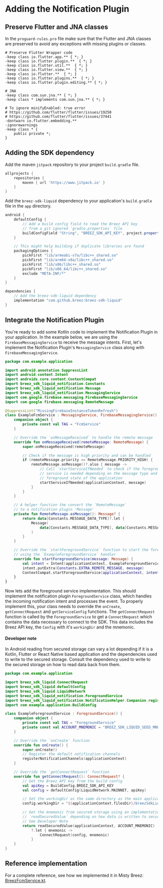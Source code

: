 # Adding the Notification Plugin

## Preserve Flutter and JNA classes

In the `proguard-rules.pro` file make sure that the Flutter and JNA classes are preserved to avoid any exceptions with missing plugins or classes.

```
# Preserve Flutter Wrapper code
-keep class io.flutter.app.** { *; }
-keep class io.flutter.plugin.**  { *; }
-keep class io.flutter.util.**  { *; }
-keep class io.flutter.view.**  { *; }
-keep class io.flutter.**  { *; }
-keep class io.flutter.plugins.**  { *; }
-keep class io.flutter.plugin.editing.** { *; }

# JNA
-keep class com.sun.jna.** { *; }
-keep class * implements com.sun.jna.** { *; }

# To ignore minifyEnabled: true error
# https://github.com/flutter/flutter/issues/19250
# https://github.com/flutter/flutter/issues/37441
-dontwarn io.flutter.embedding.**
-ignorewarnings
-keep class * {
    public private *;
}
```

## Adding the SDK dependency

Add the maven `jitpack` repository to your project `build.gradle` file.

```gradle
allprojects {
    repositories {
        maven { url 'https://www.jitpack.io' }
    }
}
```

Add the `breez-sdk-liquid` dependency to your application's `build.gradle` file in the `app` directory.

```gradle
android {
    defaultConfig {
        // Add a build config field to read the Breez API key 
        // from a git ignored `gradle.properties` file 
        buildConfigField "String", "BREEZ_SDK_API_KEY", project.property('BREEZ_SDK_API_KEY')
    }

    // This might help building if duplicate libraries are found
    packagingOptions {
        pickFirst "lib/armeabi-v7a/libc++_shared.so"
        pickFirst "lib/arm64-v8a/libc++_shared.so"
        pickFirst "lib/x86/libc++_shared.so"
        pickFirst "lib/x86_64/libc++_shared.so"
        exclude "META-INF/*"
    }
}

dependencies {
    // Add the breez-sdk-liquid dependency
    implementation "com.github.breez:breez-sdk-liquid"
}
```

## Integrate the Notification Plugin

You're ready to add some Kotlin code to implement the Notification Plugin in your application. In the example below, we are using the `FirebaseMessagingService` to receive the message intents. First, let's implement the Notification Plugin's `MessagingService` class along with `FirebaseMessagingService`. 

```kotlin
package com.example.application

import android.annotation.SuppressLint
import android.content.Intent
import androidx.core.content.ContextCompat
import breez_sdk_liquid_notification.Constants
import breez_sdk_liquid_notification.Message
import breez_sdk_liquid_notification.MessagingService
import com.google.firebase.messaging.FirebaseMessagingService
import com.google.firebase.messaging.RemoteMessage

@SuppressLint("MissingFirebaseInstanceTokenRefresh")
class ExampleFcmService : MessagingService, FirebaseMessagingService() {
    companion object {
        private const val TAG = "FcmService"
    }

    // Override the `onMessageReceived` to handle the remote message
    override fun onMessageReceived(remoteMessage: RemoteMessage) {
        super.onMessageReceived(remoteMessage)

        // Check if the message is high priority and can be handled
        if (remoteMessage.priority == RemoteMessage.PRIORITY_HIGH) {
            remoteMessage.asMessage()?.also { message -> 
                // Call `startServiceIfNeeded` to check if the foreground
                // service is needed depending on the message type and 
                // foreground state of the application
                startServiceIfNeeded(applicationContext, message)
            }
        }
    }

    // A helper function the convert the `RemoteMessage` 
    // to a notification plugin 'Message'
    private fun RemoteMessage.asMessage(): Message? {
        return data[Constants.MESSAGE_DATA_TYPE]?.let {
            Message(
                data[Constants.MESSAGE_DATA_TYPE], data[Constants.MESSAGE_DATA_PAYLOAD]
            )
        }
    }

    // Override the `startForegroundService` function to start the foreground service
    // using the `ExampleForegroundService` handler
    override fun startForegroundService(message: Message) {
        val intent = Intent(applicationContext, ExampleForegroundService::class.java)
        intent.putExtra(Constants.EXTRA_REMOTE_MESSAGE, message)
        ContextCompat.startForegroundService(applicationContext, intent)
    }
}
```

Now lets add the foreground service implementation. This should implement the notification plugin `ForegroundService` class, which handles the incoming notification intent and processes the event. To properly implement this, your class needs to override the `onCreate`, `getConnectRequest` and `getServiceConfig` functions. The `getConnectRequest` function is called by the `ForegroundService` to get a `ConnectRequest` which contains the data necessary to connect to the SDK. This data includes the Breez API key, the `Config` with it's `workingDir` and the mnemonic.

<div class="warning">
<h4>Developer note</h4>
In Android reading from secured storage can vary a lot depending if it is a Kotlin, Flutter or React Native based application and the dependencies used to write to the secured storage. Consult the dependency used to write to the secured storage on how to read data back from them.
</div>

```kotlin
package com.example.application

import breez_sdk_liquid.ConnectRequest
import breez_sdk_liquid.defaultConfig
import breez_sdk_liquid.LiquidNetwork
import breez_sdk_liquid_notification.ForegroundService
import breez_sdk_liquid_notification.NotificationHelper.Companion.registerNotificationChannels
import com.example.application.BuildConfig

class ExampleForegroundService : ForegroundService() {
    companion object {
        private const val TAG = "ForegroundService"
        private const val ACCOUNT_MNEMONIC = "BREEZ_SDK_LIQUID_SEED_MNEMONIC"
    }

    // Override the `onCreate` function
    override fun onCreate() {
        super.onCreate()
        // Register the default notification channels
        registerNotificationChannels(applicationContext)
    }

    // Override the `getConnectRequest` function
    override fun getConnectRequest(): ConnectRequest? {
        // Get the Breez API key from the build config
        val apiKey = BuildConfig.BREEZ_SDK_API_KEY
        val config = defaultConfig(LiquidNetwork.MAINNET, apiKey)

        // Set the workingDir as the same directory as the main application
        config.workingDir = "${applicationContext.filesDir}/breezSdkLiquid"

        // Get the mnemonic from secured storage using an implementation of
        // `readSecuredValue` depending on how data is written to secured storage.
        // See Developer Note
        return readSecuredValue(applicationContext, ACCOUNT_MNEMONIC)
            ?.let { mnemonic ->
                ConnectRequest(config, mnemonic)
            }
    }
}
```

## Reference implementation
For a complete reference, see how we implemented it in Misty Breez: [BreezFcmService.kt](https://github.com/breez/misty-breez/blob/main/android/app/src/main/kotlin/com/breez/liquid/l_breez/BreezFcmService.kt).